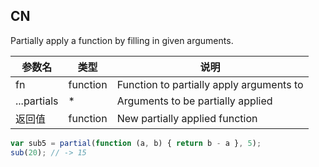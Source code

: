 ## CN

Partially apply a function by filling in given arguments.

|参数名|类型|说明|
|-----|----|---|
|fn         |function|Function to partially apply arguments to|
|...partials|*       |Arguments to be partially applied       |
|返回值     |function|New partially applied function          |

```javascript
var sub5 = partial(function (a, b) { return b - a }, 5);
sub(20); // -> 15
```